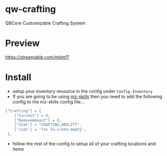 # qw-crafting
QBCore Customizable Crafting System

# Preview
https://streamable.com/nhimf7

# Install
- setup your inventory resource in the config under `Config.Inventory`
- If you are going to be using [mz-skills](https://github.com/MrZainRP/mz-skills) then you need to add the following config to the mz-skills config file...

```lua
["Crafting"] = {
    ["Current"] = 0,
    ["RemoveAmount"] = 0,
    ["Stat"] = "CRAFTING_ABILITY",
    ['icon'] = 'fas fa-crate-empty', 
 },
```
- follow the rest of the config to setup all of your crafting locations and items
